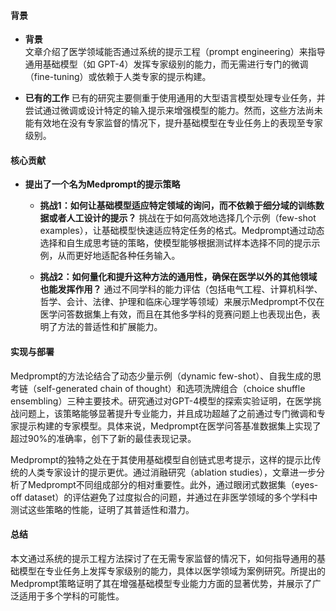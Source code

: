 #### 背景
- **背景**       
    文章介绍了医学领域能否通过系统的提示工程（prompt engineering）来指导通用基础模型（如 GPT-4）发挥专家级别的能力，而无需进行专门的微调（fine-tuning）或依赖于人类专家的提示构建。

- **已有的工作**
    已有的研究主要侧重于使用通用的大型语言模型处理专业任务，并尝试通过微调或设计特定的输入提示来增强模型的能力。然而，这些方法尚未能有效地在没有专家监督的情况下，提升基础模型在专业任务上的表现至专家级别。

#### 核心贡献
- **提出了一个名为Medprompt的提示策略**
    - **挑战1：如何让基础模型适应特定领域的询问，而不依赖于细分域的训练数据或者人工设计的提示？**
        挑战在于如何高效地选择几个示例（few-shot examples），让基础模型快速适应特定任务的格式。Medprompt通过动态选择和自生成思考链的策略，使模型能够根据测试样本选择不同的提示示例，从而更好地适配各种任务输入。

    - **挑战2：如何量化和提升这种方法的通用性，确保在医学以外的其他领域也能发挥作用？**
        通过不同学科的能力评估（包括电气工程、计算机科学、哲学、会计、法律、护理和临床心理学等领域）来展示Medprompt不仅在医学问答数据集上有效，而且在其他多学科的竞赛问题上也表现出色，表明了方法的普适性和扩展能力。
      
#### 实现与部署
Medprompt的方法论结合了动态少量示例（dynamic few-shot）、自我生成的思考链（self-generated chain of thought）和选项洗牌组合（choice shuffle ensembling）三种主要技术。研究通过对GPT-4模型的探索实验证明，在医学挑战问题上，该策略能够显著提升专业能力，并且成功超越了之前通过专门微调和专家提示构建的专家模型。具体来说，Medprompt在医学问答基准数据集上实现了超过90%的准确率，创下了新的最佳表现记录。
  
Medprompt的独特之处在于其使用基础模型自创链式思考提示，这样的提示比传统的人类专家设计的提示更优。通过消融研究（ablation studies），文章进一步分析了Medprompt不同组成部分的相对重要性。此外，通过眼闭式数据集（eyes-off dataset）的评估避免了过度拟合的问题，并通过在非医学领域的多个学科中测试这些策略的性能，证明了其普适性和潜力。

#### 总结
本文通过系统的提示工程方法探讨了在无需专家监督的情况下，如何指导通用的基础模型在专业任务上发挥专家级别的能力，具体以医学领域为案例研究。所提出的Medprompt策略证明了其在增强基础模型专业能力方面的显著优势，并展示了广泛适用于多个学科的可能性。